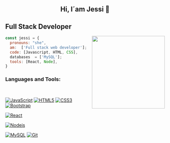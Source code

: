 ### <h2 align="center"> Hi, I´am Jessi 👋 </h2>

## Full Stack Developer 
<img align='right' src="https://media.giphy.com/media/paTz7UZbPfTZFRYnnB/giphy.gif" width="230">

```javascript
const jessi = {
  pronouns: "she",
  am:  ['Full stack web developer'];
  code: [Javascript, HTML, CSS],
  databases  = ['MySQL'];
  tools: [React, Node],
}
```
### Languages and Tools: 

<br />

[![JavaScript](https://img.shields.io/badge/-JavaScript-black?style=flat&logo=javascript&linkhttps://github.com/jessi-andre)](https://github.com/jessi-andre) 
[![HTML5](https://img.shields.io/badge/-HTML5-E34F26?style=flat&logo=html5&logoColor=white&link=https://github.com/jessi-andre)](https://github.com/jessi-andre) 
[![CSS3](https://img.shields.io/badge/-CSS3-1572B6?style=flat&logo=css3&link=https://github.com/jessi-andre)](https://github.com/jessi-andre) 
[![Bootstrap](https://img.shields.io/badge/-Bootstrap-563D7C?style=flat&logo=bootstrap&link=https://github.com/jessi-andre)](https://github.com/jessi-andre) 

[![React](https://img.shields.io/badge/-React-black?style=flat&logo=react&link=https://github.com/jessi-andre)](https://github.com/jessi-andre) 

[![Nodejs](https://img.shields.io/badge/-Nodejs-green?style=flat&logo=Node.js&link=https://github.com/jessi-andre)](https://github.com/jessi-andre) 

[![MySQL](https://img.shields.io/badge/-MySQL-black?style=flat&logo=mysql&link=https://github.com/jessi-andre)](https://github.com/jessi-andre)
[![Git](https://img.shields.io/badge/-Git-black?style=flat&logo=git&link=https://github.com/jessi-andre)](https://github.com/jessi-andre) 
